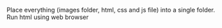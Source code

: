 Place everything (images folder, html, css and js file) into a single folder.
<br>Run html using web browser
